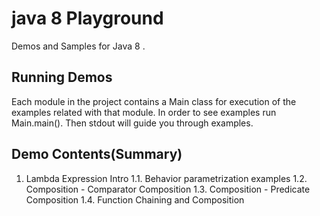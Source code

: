 # java 8 Playground
Demos and Samples for Java 8 .

## Running Demos
Each module in the project contains a Main class for execution of the examples related with that module. In order to 
see examples run Main.main(). Then stdout will guide you through examples. 

## Demo Contents(Summary)
1. Lambda Expression Intro
    1.1. Behavior parametrization examples
    1.2. Composition - Comparator Composition
    1.3. Composition - Predicate Composition
    1.4. Function Chaining and Composition
